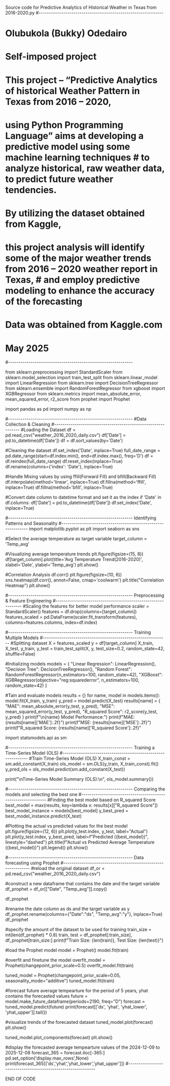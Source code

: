 Source code for Predictive Analytics of Historical Weather in Texas from 2016-2020.py
#-------------------------------------------------------------
# Olubukola (Bukky) Odedairo
# Self-imposed project
#
# This project – “Predictive Analytics of historical Weather Pattern in Texas from 2016 – 2020, 
# using Python Programming Language” aims at developing a predictive model using some machine learning techniques # to analyze historical, raw weather data, to predict future weather tendencies. 
# By utilizing the dataset obtained from Kaggle, 
# this project analysis will identify some of the major weather trends from 2016 – 2020 weather report in Texas, # and employ predictive modeling to enhance the accuracy of the forecasting
# 
# Data was obtained from Kaggle.com   
# May 2025
#-------------------------------------------------------------

from sklearn.preprocessing import StandardScaler
from sklearn.model_selection import train_test_split
from sklearn.linear_model import LinearRegression
from sklearn.tree import DecisionTreeRegressor
from sklearn.ensemble import RandomForestRegressor
from xgboost import XGBRegressor
from sklearn.metrics import mean_absolute_error, mean_squared_error, r2_score
from prophet import Prophet

import pandas as pd
import numpy as np

#-------------------------------------------------------------
#Data Collection & Cleaning
#-------------------------------------------------------------
#Loading the Dataset
df = pd.read_csv("weather_2016_2020_daily.csv")
df['Date'] = pd.to_datetime(df['Date'])
df = df.sort_values(by='Date')

#Cleaning the dataset
df.set_index('Date', inplace=True)
full_date_range = pd.date_range(start=df.index.min(), end=df.index.max(), freq='D')
df = df.reindex(full_date_range)
df.reset_index(inplace=True)
df.rename(columns={'index': 'Date'}, inplace=True)

#Handle Mising values by using ffill(Forward Fill) and bfill(Backward Fill)
df.interpolate(method='linear', inplace=True)
df.fillna(method='ffill', inplace=True)
df.fillna(method='bfill', inplace=True)

#Convert date column to datetime format and set it as the index
if 'Date' in df.columns:
    df['Date'] = pd.to_datetime(df['Date'])
    df.set_index('Date', inplace=True)

#-------------------------------------------------------------
Identifying Patterns and Seasonality
#-------------------------------------------------------------
import matplotlib.pyplot as plt
import seaborn as sns

#Select the average temperature as target variable
target_column = 'Temp_avg'

#Visualizing average temperature trends
plt.figure(figsize=(15, 8))
df[target_column].plot(title='Avg Temperature Trend(2016-2020)', xlabel='Date', ylabel='Temp_avg')
plt.show()

#Correlation Analysis
df.corr()
plt.figure(figsize=(10, 6))
sns.heatmap(df.corr(), annot=False, cmap='coolwarm')
plt.title("Correlation Heatmap")
plt.show()


#-------------------------------------------------------------
Preprocessing & Feature Engineering
#-------------------------------------------------------------
#Scaling the features for better model performance
scaler = StandardScaler()
features = df.drop(columns=[target_column])
features_scaled = pd.DataFrame(scaler.fit_transform(features), columns=features.columns, index=df.index)


#-------------------------------------------------------------
Training Multiple Models
#-------------------------------------------------------------
#Splitting dataset
X = features_scaled
y = df[target_column]
X_train, X_test, y_train, y_test = train_test_split(X, y, test_size=0.2, random_state=42, shuffle=False)

#Initializing models
models = {
    "Linear Regression": LinearRegression(),
    "Decision Tree": DecisionTreeRegressor(),
    "Random Forest": RandomForestRegressor(n_estimators=100, random_state=42),
    "XGBoost": XGBRegressor(objective="reg:squarederror", n_estimators=100, random_state=42)
}

#Tain and evaluate models
results = {}
for name, model in models.items():
    model.fit(X_train, y_train)
    y_pred = model.predict(X_test)
    results[name] = {
        "MAE": mean_absolute_error(y_test, y_pred),
        "MSE": mean_squared_error(y_test, y_pred),
        "R_squared Score": r2_score(y_test, y_pred)
    }
    print(f"\n{name} Model Performance:")
    print(f"MAE: {results[name]['MAE']:.2f}")
    print(f"MSE: {results[name]['MSE']:.2f}")
    print(f"R_squared Score: {results[name]['R_squared Score']:.2f}"

import statsmodels.api as sm

#-------------------------------------------------------------
Training a Time-Series Model (OLS)
#-------------------------------------------------------------
#Train Time-Series Model (OLS)
X_train_const = sm.add_constant(X_train)
ols_model = sm.OLS(y_train, X_train_const).fit()
y_pred_ols = ols_model.predict(sm.add_constant(X_test))

print("\nTime-Series Model Summary (OLS):\n", ols_model.summary())

#-------------------------------------------------------------
Comparing the models and selecting the best one
#-------------------------------------------------------------
#Finding the best model based on R_squared Score
best_model = max(results, key=lambda x: results[x]["R_squared Score"])
best_model_instance = models[best_model]
y_best_pred = best_model_instance.predict(X_test)

#Plotting the actual vs predicted values for the best model
plt.figure(figsize=(12, 6))
plt.plot(y_test.index, y_test, label="Actual")
plt.plot(y_test.index, y_best_pred, label=f"Predicted ({best_model})", linestyle="dashed")
plt.title(f"Actual vs Predicted Average Temperature ({best_model})")
plt.legend()
plt.show()

#-------------------------------------------------------------
Data forecasting using Prophet
#-------------------------------------------------------------
#reload the original dataset
df_or = pd.read_csv("weather_2016_2020_daily.csv")

#construct a new dataframe that contains the date and the target variable
df_prophet = df_or[["Date", "Temp_avg"]].copy()

df_prophet

#rename the date column as ds and the target variable as y
df_prophet.rename(columns={"Date":"ds", "Temp_avg":"y"}, inplace=True)
df_prophet

#specify the amount of the dataset to be used for training
train_size = int(len(df_prophet) * 0.8)
train, test = df_prophet[:train_size], df_prophet[train_size:]
print(f"Train Size: {len(train)}, Test Size: {len(test)}")

#load the Prophet model
model = Prophet()
model.fit(train)

#overfit and finetune the model
overfit_model = Prophet(changepoint_prior_scale=0.5)
overfit_model.fit(train)

tuned_model = Prophet(changepoint_prior_scale=0.05, seasonality_mode="additive")
tuned_model.fit(train)

#forecast future average tempearture for the period of 5 years, yhat contains the forecasted values
future = model.make_future_dataframe(periods=2190, freq="D")
forecast = tuned_model.predict(future)
print(forecast[['ds', 'yhat', 'yhat_lower', 'yhat_upper']].tail())

#visualize trends of the forecasted dataset
tuned_model.plot(forecast)
plt.show()

tuned_model.plot_components(forecast)
plt.show()

#display the forecasted average tempearture values of the 2024-12-09 to 2025-12-08
forecast_365 = forecast.iloc[-365:]
pd.set_option('display.max_rows',None)
print(forecast_365[['ds','yhat','yhat_lower','yhat_upper']])
#-------------------------------------------------------------

END OF CODE
